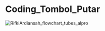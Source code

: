 # Coding_Tombol_Putar

![RifkiArdiansah_flowchart_tubes_alpro](https://user-images.githubusercontent.com/77479147/106307489-02ffd500-6292-11eb-8975-7b5427f67a76.png)
